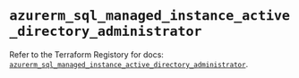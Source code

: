 # `azurerm_sql_managed_instance_active_directory_administrator`

Refer to the Terraform Registory for docs: [`azurerm_sql_managed_instance_active_directory_administrator`](https://registry.terraform.io/providers/hashicorp/azurerm/3.84.0/docs/resources/sql_managed_instance_active_directory_administrator).
